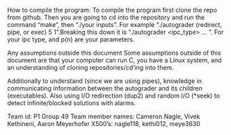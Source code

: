 How to compile the program:
To compile the program first clone the repo from github. Then you are going to cd into the repository and run the command “make”, then “./your inputs”. For example “./autograder (redirect, pipe, or exec) 5 1”.Breaking this down it is “./autograder <ipc_type> <p1> <p2> … <pn>”. For your ipc type, and p(n) are your parameters.

Any assumptions outside this document
Some assumptions outside of this document are that your computer can run C, you have a Linux system, and an understanding of cloning repositories/cd’ing into them.

Additionally to understand (since we are using pipes), knowledge in communicating information between the autograder and its children (executables). Also using I/O redirection (dup2) and random I/O (*seek) to detect infinite/blocked solutions with alarms.

Team id: P1 Group 49
Team member names: Cameron Nagle, Vivek Kethineni, Aaron Meyerhofer
X500’s: nagle118, kethi012, meye3630

